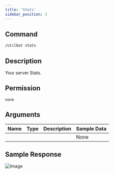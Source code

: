 ```yaml
---
title: 'Stats'
sidebar_position: 3
---
```


## Command
```txt
/utilbot stats
```

## Description
Your server Stats.

## Permission
` none `

## Arguments
| Name | Type | Description | Sample Data |
| ---- | ---- | ----------- | ----------- |
|  |  |  | None |

## Sample Response
![Image](https://cdn.herrtxbias.net/2021-05-28_7d50e2b4-a39d-438e-ae6c-a4266fdc524a.png)
